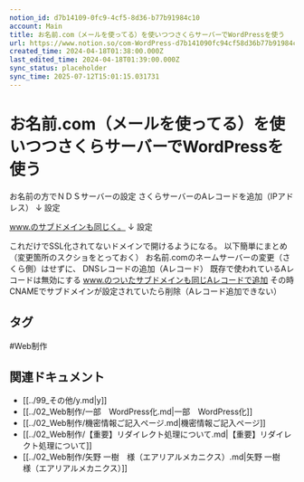 ```yaml
---
notion_id: d7b14109-0fc9-4cf5-8d36-b77b91984c10
account: Main
title: お名前.com（メールを使ってる）を使いつつさくらサーバーでWordPressを使う
url: https://www.notion.so/com-WordPress-d7b141090fc94cf58d36b77b91984c10
created_time: 2024-04-18T01:38:00.000Z
last_edited_time: 2024-04-18T01:39:00.000Z
sync_status: placeholder
sync_time: 2025-07-12T15:01:15.031731
---
```

# お名前.com（メールを使ってる）を使いつつさくらサーバーでWordPressを使う


お名前の方でＮＤＳサーバーの設定
さくらサーバーのAレコードを追加（IPアドレス）
↓
設定

www.のサブドメインも同じく。
↓
設定

これだけでSSL化されてないドメインで開けるようになる。
以下簡単にまとめ
（変更箇所のスクショをとっておく）
お名前.comのネームサーバーの変更（さくら側）はせずに、
DNSレコードの追加（Aレコード）
既存で使われているAレコードは無効にする
www.のついたサブドメインも同じAレコードで追加
その時CNAMEでサブドメインが設定されていたら削除（Aレコード追加できない）

## タグ

#Web制作 

## 関連ドキュメント

- [[../99_その他/y.md|y]]
- [[../02_Web制作/一部　WordPress化.md|一部　WordPress化]]
- [[../02_Web制作/機密情報ご記入ページ.md|機密情報ご記入ページ]]
- [[../02_Web制作/【重要】リダイレクト処理について.md|【重要】リダイレクト処理について]]
- [[../02_Web制作/矢野 一樹　様（エアリアルメカニクス）.md|矢野 一樹　様（エアリアルメカニクス）]]
